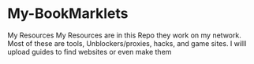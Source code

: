 # My-BookMarklets
My Resources
My Resources are in this Repo they work on my network. Most of these are tools, Unblockers/proxies, hacks, and game sites. I willl upload guides to find websites or even make them
